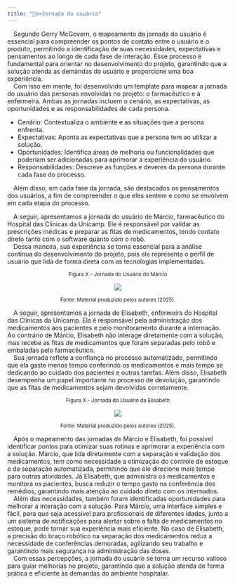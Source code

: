 ```yaml
---
title: "🚶‍♀️‍➡️Jornada do usuário"
---
```


&emsp;Segundo Gerry McGovern, o mapeamento da jornada do usuário é essencial para compreender os pontos de contato entre o usuário e o produto, permitindo a identificação de suas necessidades, expectativas e pensamentos ao longo de cada fase de interação. Esse processo é fundamental para orientar no desenvolvimento do projeto, garantindo que a solução atenda as demandas do usuário e proporcione uma boa experiência.  
&emsp;Com isso em mente, foi desenvolvido um template para mapear a jornada do usuário das personas envolvidas no projeto: o farmacêutico e a enfermeira. Ambas as jornadas incluem o cenário, as expectativas, as oportunidades e as responsabilidades de cada persona.

- Cenário: Contextualiza o ambiente e as situações que a persona enfrenta.
- Expectativas: Aponta as expectativas que a persona tem ao utilizar a solução.
- Oportunidades: Identifica áreas de melhoria ou funcionalidades que poderiam ser adicionadas para aprimorar a experiência do usuário.
- Responsabilidades: Descreve as funções e deveres da persona durante cada fase do processo.

&emsp;Além disso, em cada fase da jornada, são destacados os pensamentos dos usuários, a fim de compreender o que eles sentem e como se envolvem em cada etapa do processo.

&emsp;A seguir, apresentamos a jornada do usuário de Márcio, farmacêutico do Hospital das Clínicas da Unicamp. Ele é responsável por validar as prescrições médicas e preparar as fitas de medicamentos, tendo contato direto tanto com o software quanto com o robô.  
&emsp;Dessa maneira, sua experiência se torna essencial para a análise contínua do desenvolvimento do projeto, pois ele representa o perfil de usuário que lida de forma direta com as tecnologias implementadas.


<div align="center">

  <sub>Figura X - Jornada do Usuário do Márcio </sub>

  <img src="/img/jornada-1.png"/>

  <sup>Fonte: Material produzido pelos autores (2025).</sup>

</div>


&emsp;A seguir, apresentamos a jornada de Elisabeth, enfermeira do Hospital das Clínicas da Unicamp. Ela é responsável pela administração dos medicamentos aos pacientes e pelo monitoramento durante a internação. Ao contrário de Márcio, Elisabeth não interage diretamente com a solução, mas recebe as fitas de medicamentos que foram separadas pelo robô e embaladas pelo farmacêutico.  
&emsp;Sua jornada reflete a confiança no processo automatizado, permitindo que ela gaste menos tempo conferindo os medicamentos e mais tempo se dedicando ao cuidado dos pacientes e outras tarefas. Além disso, Elisabeth desempenha um papel importante no processo de devolução, garantindo que as fitas de medicamentos sejam devolvidas corretamente.


<div align="center">

  <sub>Figura X - Jornada do Usuário da Elisabeth </sub>

  <img src="/img/jornada-1.png"/>

  <sup>Fonte: Material produzido pelos autores (2025).</sup>

</div>


&emsp;Após o mapeamento das jornadas de Márcio e Elisabeth, foi possível identificar pontos para otimizar suas rotinas e aprimorar a experiência com a solução. Márcio, que lida diretamente com a separação e validação dos medicamentos, tem como necessidade a otimização do controle de estoque e da separação automatizada, permitindo que ele direcione mais tempo para outras atividades. Já Elisabeth, que administra os medicamentos e monitora os pacientes, busca reduzir o tempo gasto na conferência dos remédios, garantindo mais atenção ao cuidado direto com os internados.    
&emsp;Além das necessidades, também foram identificadas oportunidades para melhorar a interação com a solução. Para Márcio, uma interface simples e fácil, para que seja acessível para profissionais de diferentes idades, junto a um sistema de notificações para alertar sobre a falta de medicamentos no estoque, pode tornar sua experiência mais eficiente. No caso de Elisabeth, a precisão do braço robótico na separação dos medicamentos reduz a necessidade de conferências demoradas, agilizando seu trabalho e garantindo mais segurança na administração das doses.   
&emsp;Com essas percepções, a jornada do usuário se torna um recurso valioso para guiar melhorias no projeto, garantindo que a solução atenda de forma prática e eficiente às demandas do ambiente hospitalar.




